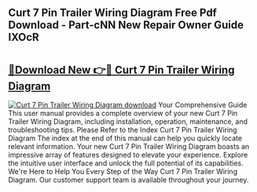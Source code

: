## Curt 7 Pin Trailer Wiring Diagram Free Pdf Download - Part-cNN New Repair Owner Guide IXOcR

# <h2><a href="http://dfkv8w.blite.top/?on=Curt+7+Pin+Trailer+Wiring+Diagram">🔗Download New 👉🔴 Curt 7 Pin Trailer Wiring Diagram</a></h2>

[![Curt 7 Pin Trailer Wiring Diagram download](https://i.imgur.com/lujVjoI.png)](http://dfkv8w.blite.top/?on=Curt+7+Pin+Trailer+Wiring+Diagram)
Your Comprehensive Guide This user manual provides a complete overview of your new Curt 7 Pin Trailer Wiring Diagram, including installation, operation, maintenance, and troubleshooting tips. Please Refer to the Index Curt 7 Pin Trailer Wiring Diagram The index at the end of this manual can help you quickly locate relevant information. Your new Curt 7 Pin Trailer Wiring Diagram boasts an impressive array of features designed to elevate your experience. Explore the intuitive user interface and unlock the full potential of its capabilities. We're Here to Help You Every Step of the Way Curt 7 Pin Trailer Wiring Diagram. Our customer support team is available throughout your journey.
